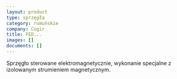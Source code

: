 ```yaml
---
layout: product
type: sprzęgła
category: rumuńskie
company: Cugir
title: FED...
images: []
documents: []
---
```

Sprzęgło sterowane elektromagnetycznie, wykonanie specjalne z izolowanym strumieniem magnetycznym.
